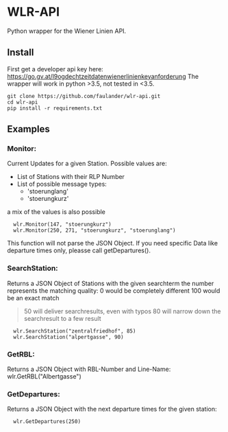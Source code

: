 # WLR-API

Python wrapper for the Wiener Linien API.

## Install

First get a developer api key here: https://go.gv.at/l9ogdechtzeitdatenwienerlinienkeyanforderung
The wrapper will work in python >3.5, not tested in <3.5.

```
git clone https://github.com/faulander/wlr-api.git
cd wlr-api
pip install -r requirements.txt
```

## Examples

### Monitor:
Current Updates for a given Station.
Possible values are:
  - List of Stations with their RLP Number
  - List of possible message types:
    + 'stoerunglang'
    + 'stoerungkurz'
 
  a mix of the values is also possible

      wlr.Monitor(147, "stoerungkurz")
      wlr.Monitor(250, 271, "stoerungkurz", "stoerunglang")

  This function will not parse the JSON Object.
  If you need specific Data like departure times only,
  pleasse call getDepartures().

### SearchStation:

  Returns a JSON Object of Stations with the given searchterm
  the number represents the matching quality:
  0 would be completely different
  100 would be an exact match
  >50 will deliver searchresults, even with typos
  >80 will narrow down the searchresult to a few result
 
      wlr.SearchStation("zentralfriedhof", 85)
      wlr.SearchStation("alpertgasse", 90)
 
### GetRBL:

  Returns a JSON Object with RBL-Number and Line-Name:
      wlr.GetRBL("Albertgasse")
 
### GetDepartures:

  Returns a JSON Object with the next departure times
  for the given station:

      wlr.GetDepartures(250)
